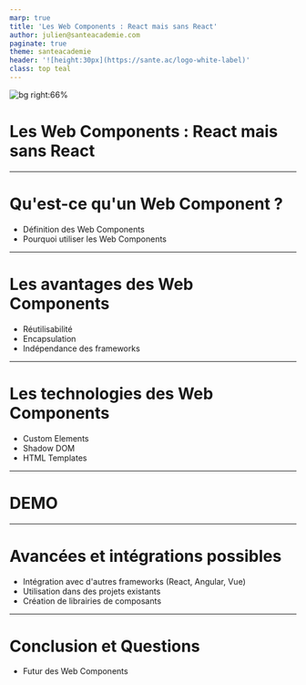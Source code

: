 ```yaml
---
marp: true
title: 'Les Web Components : React mais sans React'
author: julien@santeacademie.com
paginate: true
theme: santeacademie
header: '![height:30px](https://sante.ac/logo-white-label)'
class: top teal
---
```

<!-- _class: teal invert -->
![bg right:66%](https://www.eklecty-city.fr/wp-content/uploads/2021/11/spider-man-1967-double-identity-meme-pointing.jpg)
# Les Web Components : React mais sans React
---
<style scoped>figure {margin-right: 30px !important}</style>

# Qu'est-ce qu'un Web Component ?
- Définition des Web Components
- Pourquoi utiliser les Web Components
<!--
Les Web Components sont un ensemble de technologies permettant de créer des éléments réutilisables et encapsulés, indépendants des frameworks. Ils sont natifs du web, ce qui permet une large compatibilité et une utilisation facile.
-->
---

# Les avantages des Web Components
- Réutilisabilité
- Encapsulation
- Indépendance des frameworks
<!--
Les Web Components permettent de créer des éléments réutilisables à travers différents projets. L'encapsulation garantit que le style et le comportement de l'élément ne fuient pas à l'extérieur. De plus, ils fonctionnent avec n'importe quel framework ou même sans framework.
-->
---

# Les technologies des Web Components
- Custom Elements
- Shadow DOM
- HTML Templates
<!--
Les Web Components sont basés sur trois technologies principales : les Custom Elements, le Shadow DOM et les HTML Templates. Les Custom Elements permettent de définir de nouveaux éléments HTML. Le Shadow DOM permet d'encapsuler le style et la structure de l'élément. Les HTML Templates facilitent la réutilisation du contenu HTML.
-->
---

# DEMO

---

# Avancées et intégrations possibles
- Intégration avec d'autres frameworks (React, Angular, Vue)
- Utilisation dans des projets existants
- Création de librairies de composants
<!--
Les Web Components peuvent être intégrés facilement avec des frameworks populaires comme React, Angular ou Vue. Ils peuvent être ajoutés à des projets existants ou utilisés pour créer des bibliothèques de composants réutilisables.
-->

---

# Conclusion et Questions
- Futur des Web Components
